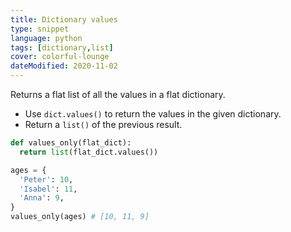```yaml
---
title: Dictionary values
type: snippet
language: python
tags: [dictionary,list]
cover: colorful-lounge
dateModified: 2020-11-02
---
```


Returns a flat list of all the values in a flat dictionary.

- Use `dict.values()` to return the values in the given dictionary.
- Return a `list()` of the previous result.

```py
def values_only(flat_dict):
  return list(flat_dict.values())

ages = {
  'Peter': 10,
  'Isabel': 11,
  'Anna': 9,
}
values_only(ages) # [10, 11, 9]
```
